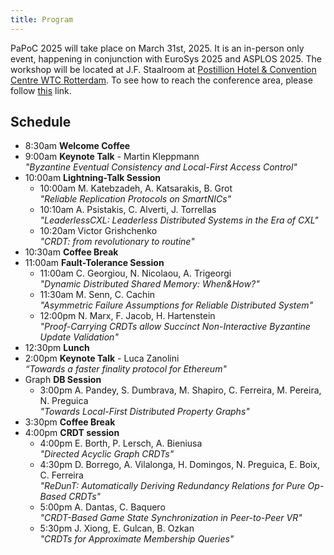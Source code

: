 ```yaml
---
title: Program
---
```


PaPoC 2025 will take place on March 31st, 2025.
It is an in-person only event, happening in conjunction with EuroSys 2025 and ASPLOS 2025.
The workshop will be located at J.F. Staalroom at [Postillion Hotel & Convention Centre WTC Rotterdam](https://maps.app.goo.gl/XbHpJ15Mfq3UN9Vv8).
To see how to reach the conference area, please follow [this](https://2025.eurosys.org/venue.html) link.

## Schedule

* 8:30am **Welcome Coffee**
* 9:00am **Keynote Talk** -  Martin Kleppmann  
*"Byzantine Eventual Consistency and Local-First Access Control"*
* 10:00am **Lightning-Talk Session**
	* 10:00am M. Katebzadeh, A. Katsarakis, B. Grot  
	*"Reliable Replication Protocols on SmartNICs"*
	* 10:10am A. Psistakis, C. Alverti, J. Torrellas  
	*"LeaderlessCXL: Leaderless Distributed Systems in the Era of CXL"* 
	* 10:20am Victor Grishchenko  
	*"CRDT: from revolutionary to routine"*
* 10:30am **Coffee Break**
* 11:00am **Fault-Tolerance Session**
	* 11:00am C. Georgiou, N. Nicolaou, A. Trigeorgi  
     *"Dynamic Distributed Shared Memory: When&How?"*
	* 11:30am M. Senn, C. Cachin  
	*"Asymmetric Failure Assumptions for Reliable Distributed System"*
	* 12:00pm N. Marx, F. Jacob, H. Hartenstein  
	*"Proof-Carrying CRDTs allow Succinct Non-Interactive Byzantine Update Validation"*
* 12:30pm **Lunch**
* 2:00pm **Keynote Talk** - Luca Zanolini  
*“Towards a faster finality protocol for Ethereum"*
* Graph **DB Session**
	* 3:00pm A. Pandey, S. Dumbrava, M. Shapiro, C. Ferreira, M. Pereira, N. Preguica  
	*"Towards Local-First Distributed Property Graphs"*
* 3:30pm **Coffee Break**
* 4:00pm **CRDT session**
	* 4:00pm E. Borth, P. Lersch, A. Bieniusa  
*"Directed Acyclic Graph CRDTs"* 
	* 4:30pm D. Borrego, A. Vilalonga, H. Domingos, N. Preguica, E. Boix, C. Ferreira  
	*"ReDunT: Automatically Deriving Redundancy Relations for Pure Op-Based CRDTs"* 
	* 5:00pm A. Dantas, C. Baquero  
	*"CRDT-Based Game State Synchronization in Peer-to-Peer VR"*
	* 5:30pm J. Xiong, E. Gulcan, B. Ozkan  
	*"CRDTs for Approximate Membership Queries"*



